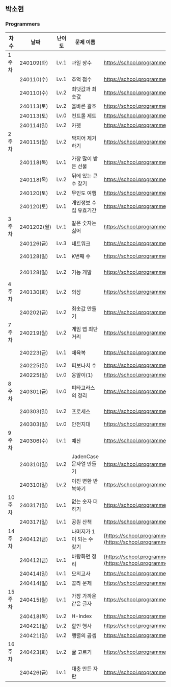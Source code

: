 
## 박소현
### Programmers
|차수|날짜|난이도|문제 이름|URL|비고|
|----|----|----|----|----|----|
|1주차|240109(화)|Lv.1|과일 장수|https://school.programmers.co.kr/learn/courses/30/lessons/135808|
||240110(수)|Lv.1|추억 점수|https://school.programmers.co.kr/learn/courses/30/lessons/176963|
||240110(수)|Lv.2|최댓값과 최솟값|https://school.programmers.co.kr/learn/courses/30/lessons/12939|
||240113(토)|Lv.2|올바른 괄호|https://school.programmers.co.kr/learn/courses/30/lessons/12909|
||240113(토)|Lv.0|컨트롤 제트|https://school.programmers.co.kr/learn/courses/30/lessons/120853|
||240114(일)|Lv.2|카펫|https://school.programmers.co.kr/learn/courses/30/lessons/42842|
|2주차|240115(월)|Lv.2|짝지어 제거하기|https://school.programmers.co.kr/learn/courses/30/lessons/12973|
||240118(목)|Lv.1|가장 많이 받은 선물|https://school.programmers.co.kr/learn/courses/30/lessons/258712|
||240118(목)|Lv.2|뒤에 있는 큰 수 찾기|https://school.programmers.co.kr/learn/courses/30/lessons/154539|
||240120(토)|Lv.2|무인도 여행|https://school.programmers.co.kr/learn/courses/30/lessons/154540|
||240120(토)|Lv.1|개인정보 수집 유효기간|https://school.programmers.co.kr/learn/courses/30/lessons/150370|
|3주차|2401202(월)|Lv.1|같은 숫자는 싫어|https://school.programmers.co.kr/learn/courses/30/lessons/12906|알고리즘 고득점kit|
||240126(금)|Lv.3|네트워크|https://school.programmers.co.kr/learn/courses/30/lessons/43162|
||240128(일)|Lv.1|K번째 수|https://school.programmers.co.kr/learn/courses/30/lessons/42748|알고리즘 고득점kit|
||240128(일)|Lv.2|기능 개발|https://school.programmers.co.kr/learn/courses/30/lessons/42586|알고리즘 고득점kit|
|4주차|240130(화)|Lv.2|의상|https://school.programmers.co.kr/learn/courses/30/lessons/42578|알고리즘 고득점kit|
||240202(금)|Lv.2|최솟값 만들기|https://school.programmers.co.kr/learn/courses/30/lessons/12941|정렬 직접 구현해보기,,|
|7주차|240219(월)|Lv.2|게임 맵 최단거리|https://school.programmers.co.kr/learn/courses/30/lessons/1844|알고리즘 고득점kit|
||240223(금)|Lv.1|체육복|https://school.programmers.co.kr/learn/courses/30/lessons/42862|알고리즘 고득점kit|
||240225(일)|Lv.2|피보나치 수|https://school.programmers.co.kr/learn/courses/30/lessons/12945||
||240225(일)|Lv.0|옹알이(1)|https://school.programmers.co.kr/learn/courses/30/lessons/120956||
|8주차|240301(금)|Lv.0|피타고라스의 정리|https://school.programmers.co.kr/learn/courses/30/lessons/250132|PCCE 기출-디버깅|
||240303(일)|Lv.2|프로세스|https://school.programmers.co.kr/learn/courses/30/lessons/42587|알고리즘 고득점kit|
||240303(일)|Lv.0|안전지대|https://school.programmers.co.kr/learn/courses/30/lessons/120866||
|9주차|240306(수)|Lv.1|예산|https://school.programmers.co.kr/learn/courses/30/lessons/12982|summer&winter coding(~2018)|
||240310(일)|Lv.2|JadenCase 문자열 만들기|https://school.programmers.co.kr/learn/courses/30/lessons/12951||
||240310(일)|Lv.2|이진 변환 반복하기|https://school.programmers.co.kr/learn/courses/30/lessons/70129|월간코드 챌린지1|
|10주차|240317(일)|Lv.1|없는 숫자 더하기|https://school.programmers.co.kr/learn/courses/30/lessons/86051||
||240317(일)|Lv.1|공원 산책|https://school.programmers.co.kr/learn/courses/30/lessons/172928||
|14주차|240412(금)|Lv.1|나머지가 1이 되는 수 찾기|[https://school.programmers.co.kr/learn/courses/30/lessons/86051](https://school.programmers.co.kr/learn/courses/30/lessons/87389)||
||240412(금)|Lv.1|바탕화면 정리|[https://school.programmers.co.kr/learn/courses/30/lessons/172928](https://school.programmers.co.kr/learn/courses/30/lessons/161990)||
||240414(일)|Lv.1|모의고사|https://school.programmers.co.kr/learn/courses/30/lessons/42840||
||240414(일)|Lv.1|콜라 문제|https://school.programmers.co.kr/learn/courses/30/lessons/132267||
|15주차|240415(월)|Lv.1|가장 가까운 같은 글자|https://school.programmers.co.kr/learn/courses/30/lessons/142086||
||240418(목)|Lv.2|H-Index|https://school.programmers.co.kr/learn/courses/30/lessons/42747||
||240421(일)|Lv.2|할인 행사|https://school.programmers.co.kr/learn/courses/30/lessons/131127||
||240421(일)|Lv.2|행렬의 곱셈|https://school.programmers.co.kr/learn/courses/30/lessons/12949||
|16주차|240423(화)|Lv.2|귤 고르기|https://school.programmers.co.kr/learn/courses/30/lessons/138476||
||240426(금)|Lv.1|대충 만든 자판|https://school.programmers.co.kr/learn/courses/30/lessons/160586||
